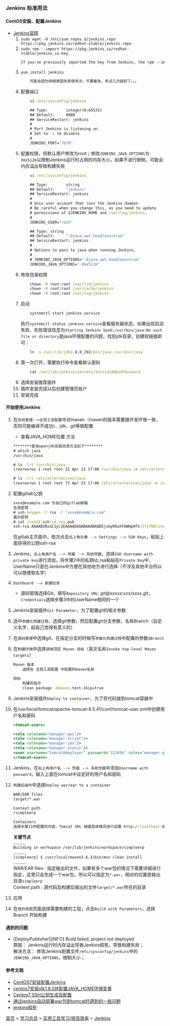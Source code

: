 ### Jenkins 标准用法

#### CentOS安装、配置Jenkins
* [Jenkins官网](http://pkg.jenkins-ci.org/redhat/)
    1. `sudo wget -O /etc/yum.repos.d/jenkins.repo https://pkg.jenkins.io/redhat-stable/jenkins.repo`
    2. `sudo rpm --import https://pkg.jenkins.io/redhat-stable/jenkins.io.key`
       ```txt
       If you've previously imported the key from Jenkins, the rpm --import will fail because you already have a key. Please ignore that and move on.
       ```
    3. `yum install jenkins`
        ```txt
            可能会因为网络原因失败很多次，不要着急，多试几次就好了。。。
        ```
    4. 配置端口
        ```cmd
            vi /etc/sysconfig/jenkins

            ## Type:        integer(0:65535)
            ## Default:     8080
            ## ServiceRestart: jenkins
            #
            # Port Jenkins is listening on.
            # Set to -1 to disable
            #
            JENKINS_PORT="7070"
        ```
    5. 配置权限，将默认用户修改为root；修改`JENKINS_JAVA_OPTIONS`为`-Xmx512m`以限制Jenkins运行时占用的内存大小，如果不进行限制，可能会内存溢出导致构建失败
        ```cmd
            vi /etc/sysconfig/jenkins

            ## Type:        string
            ## Default:     "jenkins"
            ## ServiceRestart: jenkins
            #
            # Unix user account that runs the Jenkins daemon
            # Be careful when you change this, as you need to update
            # permissions of $JENKINS_HOME and /var/log/jenkins.
            #
            JENKINS_USER="root"

            ## Type: string
            ## Default:     "-Djava.awt.headless=true"
            ## ServiceRestart: jenkins
            #
            # Options to pass to java when running Jenkins.
            #
            # JENKINS_JAVA_OPTIONS="-Djava.awt.headless=true"
            JENKINS_JAVA_OPTIONS="-Xmx512m"
        ```
    6. 修改目录权限
        ```cmd
            chown -R root:root /var/lib/jenkins
            chown -R root:root /var/cache/jenkins
            chown -R root:root /var/log/jenkins
        ```
    7. 启动
        ```cmd
            systemctl start jenkins.service
        ```
        执行`systemctl status jenkins.service`查看服务器状态，如果出现启动失败，失败错误信息为`Starting Jenkins bash:/usr/bin/java:No such file or directory`是java环境配置的问题，找到jdk目录，创建软链接即可：
        ```cmd
            ln -s /usr/lib/jdk1.8.0_292/bin/java /usr/bin/java
        ```
    8. 第一次打开，需要执行命令查看默认密码
        ```cmd
            cat /var/lib/jenkins/secrets/initialAdminPassword
        ```
    9. 选择安装推荐插件
    10. 插件安装完成以后创建管理员账户
    11. 安装完成
#### 开始使用Jenkins 

1. 在`系统管理-->全局工具配置`中对maven（maven的版本需要跟开发环境一致，否则可能编译不成功）、jdk、git等做配置  
    * 查看JAVA_HOME位置 方法 

    ```cmd
    ********查询openjdk安装目录方法如下********
    # which java
    /usr/bin/java

    # ls -lrt /usr/bin/java
    lrwxrwxrwx 1 root root 22 Apr 23 17:06 /usr/bin/java -> /etc/alternatives/java

    # ls -lrt /etc/alternatives/java
    lrwxrwxrwx 1 root root 73 Apr 23 17:06 /etc/alternatives/java -> /usr/lib/jvm/java-1.8.0-openjdk-1.8.0.292.b10-1.el7_9.x86_64/jre/bin/java
    ``` 

2. 配置gitlab公钥 

    ```cmd
    xxxx@example.com 为自己的gitlab邮箱
    生成密钥
    # ssh-keygen -t rsa -C "xxxx@example.com"
    展示密钥
    # cat /root/.ssh/id_rsa.pub
    ssh-rsa AAAAB3NzaC1yc2EAAAADAQABAAABAQDEjsmyREwXFAWHpHf5/IfyTNBlznsZDCYRfRKE+tyMrp5qgEjcIh6IFgvaJdgv7SJjDwAMk6S2xasV+IjWF0csRC3yrFGbcCCPv1yRrPCidyzpqZGFX/sNjkg6uJUsfDNeJKoaC60YUz1LsaRo5OCHvQJxthgWUaGgeycw5NHPnJVJVY7t0/jsC4zWyomENtqbBfGRpnTXWn8+wC6gbXd2ltXg5uXolZC4BaqeXphFvRLLljdhEjqvi75ZjlzwINk7smmwoS4arhnotSufl2NNhmVL9mLoSkM2l3LbE8L5yTx/C9dKHixMCGpYa1cTkva4c8XCShNtCmDm0yJ4AvdR xxxx@example.com
    ``` 

    在gitlab主页面中，依次点击`右上角头像 --> Settings --> SSH Keys`，粘贴上面获得的公钥ssh-rsa  
3. Jenkins，`右上角用户名 --> 凭据 --> 系统凭据`，选择`SSH Username with private key`进行添加，将步骤2中的私钥id_rsa粘贴在`Private Key`中，UserName只是在Jenkins中方便在其他地方进行选择（不涉及其他平台所以可以随便取名字）
4. `Dashboard --> 新建任务` 
   * 源码管理选择Git，填写`Repository URL`: *git@xxxxx:xxx/xxxx.git*，`Credentials`选择步骤3中的UserName相同的一个 
5. Jenkins安装插件`Git Parameter`，为了配置git的相关参数   
6. 选中`参数化构建过程`，选择git参数，然后配置git分支参数，名称Branch（自定义名字，起自己觉得有意义的）   
7. 在`源码管理`中选择git，在指定分支的时候写`参数化构建过程`中配置的参数`$Branch`  
8. 在`构建环境`中选择`调用顶层 Maven 目标`（英文名称`Invoke top-level Maven targets`） 

    ```cmd
    Maven 版本
        选择在 全局工具配置 中配置的maven名称

    目标
        构建的指令
        clean package -Dmaven.test.skip=true
    ```

9.  Jenkins安装插件`Deploy to container`，为了将代码放到tomcat容器中 
10. 在/usr/local/tomcat/apache-tomcat-8.5.41/conf/tomcat-user.xml中创建用户名和密码
    
    ```xml
    <tomcat-users>

    <role rolename="manager-gui"/>
    <role rolename="manager-script"/> 
    <role rolename="manager-jmx"/>
    <role rolename="manager-status"/>
    <user username="tomcat@deployer" password="123456" roles="manager-gui,manager-script,manager-jmx,manager-status"/>
    </tomcat-users>
    ```

11. Jenkins，在`右上角用户名 --> 凭据 --> 系统凭据`中添加`Username with password`，输入上面在tomcat中设定好的用户名和密码 
12. `构建后操作`中选择`Deploy war/ear to a container`

    ```cmd
    WAR/EAR files
    target/*.war

    Context path
    /simpleerp

    Containers
    选择步骤11中配置的内容，Tomcat URL 根据具体情况进行设置 http://localhost:8080
    ``` 

    **关键节点**  
    ..........  
    `Building in workspace /var/lib/jenkins/workspace/simpleerp`  
    ..........  
    `[simpleerp] $ /usr/local/maven3.6.3/bin/mvn clean install`  
    ..........  
    WAR/EAR files : 指定输出的文件，如果有多个war包的情况下需要详细进行指定，这里只会生成一个war包，所以可以指定为`*.war`，相对的位置是输出目录`simpleerp`  
    Context path : 源代码及构建后输出的文件`target/*.war`所在的目录  
13. 应用 
14. 在`我的视图`页面选择需要构建的工程，点击`Build with Parameters`，选择 Branch 开始构建 


#### 遇到的问题
* [DeployPublisher][INFO] Build failed, project not deployed  
  原因： Jenkins运行时内存溢出导致Jenkins假死，导致构建失败；  
  解决方法： 修改Jenkins配置文件`/etc/sysconfig/jenkins`中的`JENKINS_JAVA_OPTIONS`，限制大小；  

#### 参考文档
* [CentOS7安装配置Jenkins](https://blog.csdn.net/cathleencheng/article/details/113814093)
* [centos7安装jdk1.8.0并配置JAVA_HOME环境变量](https://blog.csdn.net/qq_40180411/article/details/86009115)
* [Centos7 SSH公钥生成及配置](https://www.cnblogs.com/betx/p/9605910.html)
* [通过jenkins自动部署war包到tomcat时遇到的一些问题](https://www.cnblogs.com/pp2018/p/8718408.html)
* [jenkins假死](https://www.cnblogs.com/barneywill/p/11771318.html)


[首页](../../../README.md) > [学习总览](../../../introduction/studyCatalogList.md) > [实用工具学习/提高效率](../PromoteEfficiency.md) > [Jenkins](Jenkins.md)